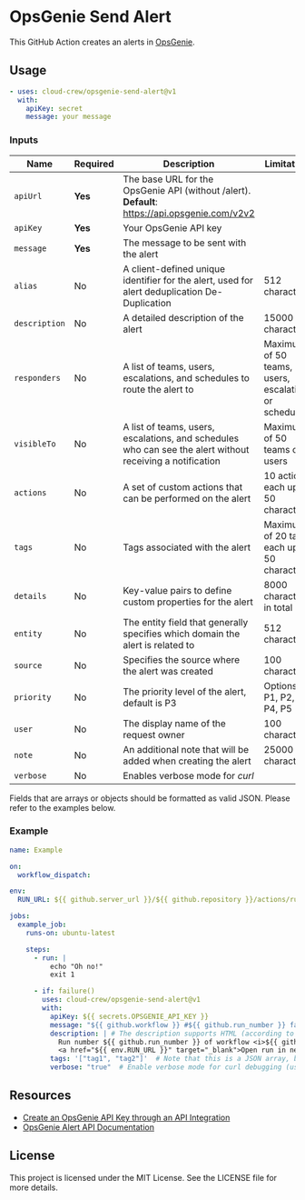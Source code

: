 # OpsGenie Send Alert

This GitHub Action creates an alerts in [OpsGenie](https://www.atlassian.com/software/opsgenie).

## Usage

```yaml
- uses: cloud-crew/opsgenie-send-alert@v1
  with:
    apiKey: secret
    message: your message
```

### Inputs

| Name          | Required | Description                                                                                                            | Limitations                               |
|---------------|----------|------------------------------------------------------------------------------------------------------------------------|-------------------------------------------|
| `apiUrl`      | **Yes**  | The base URL for the OpsGenie API (without /alert). **Default**: https://api.opsgenie.com/v2v2                                     |                                           |
| `apiKey`      | **Yes**  | Your OpsGenie API key                                                                                                       |                                           |
| `message`     | **Yes**  | The message to be sent with the alert                                                                                                   |                                           |
| `alias`       | No       | A client-defined unique identifier for the alert, used for alert deduplication De-Duplication                           | 512 characters                            |
| `description` | No       | A detailed description of the alert                | 15000 characters                          |
| `responders`  | No       | A list of teams, users, escalations, and schedules to route the alert to                                   | Maximum of 50 teams, users, escalations, or schedules |
| `visibleTo`   | No       | A list of teams, users, escalations, and schedules who can see the alert without receiving a notification | Maximum of 50 teams or users                |
| `actions`     | No       | A set of custom actions that can be performed on the alert                                                        | 10 actions, each up to 50 characters                        |
| `tags`        | No       | Tags associated with the alert                                                                                          | Maximum of 20 tags, each up to 50 characters                        |
| `details`     | No       | Key-value pairs to define custom properties for the alert                                                        | 8000 characters in total                  |
| `entity`      | No       | The entity field that generally specifies which domain the alert is related to                      | 512 characters                            |
| `source`      | No       | Specifies the source where the alert was created                                            | 100 characters                            |
| `priority`    | No       | The priority level of the alert, default is P3                                                                      | Options: P1, P2, P3, P4, P5       |
| `user`        | No       | The display name of the request owner                                                                                      | 100 characters                            |
| `note`        | No       | An additional note that will be added when creating the alert                                                            | 25000 characters                          |
| `verbose`     | No       | Enables verbose mode for _curl_                                                                                         |                                           |

Fields that are arrays or objects should be formatted as valid JSON. Please refer to the examples below.

### Example

```yaml
name: Example

on:
  workflow_dispatch:

env:
  RUN_URL: ${{ github.server_url }}/${{ github.repository }}/actions/runs/${{ github.run_id }}

jobs:
  example_job:
    runs-on: ubuntu-latest

    steps:
      - run: |
          echo "Oh no!"
          exit 1

      - if: failure()
        uses: cloud-crew/opsgenie-send-alert@v1
        with:
          apiKey: ${{ secrets.OPSGENIE_API_KEY }}
          message: "${{ github.workflow }} #${{ github.run_number }} failed"
          description: | # The description supports HTML (according to OpsGenie specs)
            Run number ${{ github.run_number }} of workflow <i>${{ github.workflow }}</i> has failed!<br>
            <a href="${{ env.RUN_URL }}" target="_blank">Open run in new window</a>
          tags: '["tag1", "tag2"]'  # Note that this is a JSON array, but enclosed in single quotes. You can use double quotes, but will need to escape them.
          verbose: "true"  # Enable verbose mode for curl debugging (used under the hood)
```

## Resources

* [Create an OpsGenie API Key through an API Integration](https://support.atlassian.com/opsgenie/docs/create-a-default-api-integration/)
* [OpsGenie Alert API Documentation](https://docs.opsgenie.com/docs/alert-api#create-alert)

## License

This project is licensed under the MIT License. See the LICENSE file for more details.

